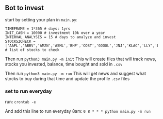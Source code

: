## Bot to invest

start by setting your plan in `main.py`: 

```
TIMEFRAME = 1*365 # days: 1yrs 
INIT_CASH = 10000 # investment 10k over a year
INTERVAL_ANALYSIS = 15 # days to analyze and invest 
STOCKS2CHECK = ['AAPL','ABBV','AMZN','ASML','BHP','COST','GOOGL','JNJ','KLAC','LLY','LRCX','MSFT','NVDA','TSLA'] # list of stocks to check
```

Then run `python3 main.py -m init`
This will create files that will track news, stocks you invested, balance, time bought and sold in `.csv`

Then run `python3 main.py -m run`
This will get news and suggest what stocks to buy during that time and update the profile `.csv` files

### set to run everyday

run: `crontab -e`

And add this line to run everyday 8am: 
`0 8 * * * python main.py -m run`




